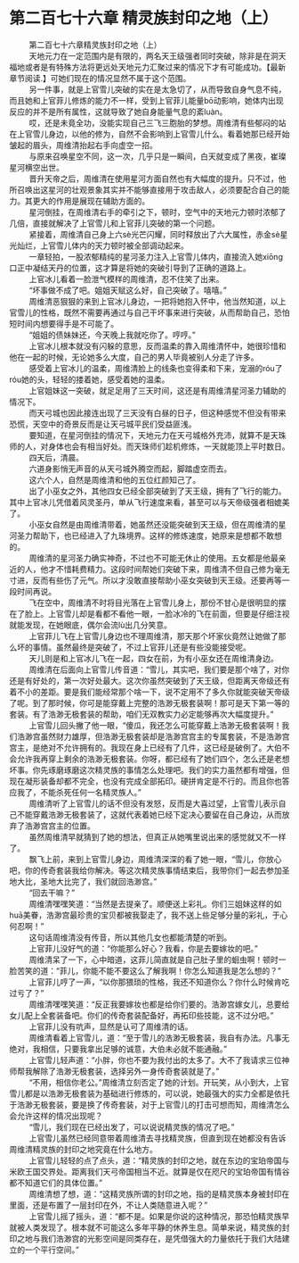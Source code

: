 <h1>第二百七十六章 精灵族封印之地（上）</h1>
<div id="content">&nbsp&nbsp&nbsp&nbsp&nbsp&nbsp&nbsp&nbsp
 第二百七十六章精灵族封印之地（上）
 <br/>&nbsp&nbsp&nbsp&nbsp&nbsp&nbsp&nbsp&nbsp
 天地元力在一定范围内是有限的，两名天王级强者同时突破，除非是在洞天福地或者是有特殊方法将更远处天地元力汇聚过来的情况下才有可能成功。【最新章节阅读.】可她们现在的情况显然不属于这个范围。
 <br/>&nbsp&nbsp&nbsp&nbsp&nbsp&nbsp&nbsp&nbsp
 另一件事，就是上官雪儿突破的实在是太急切了，从而导致自身气息不纯，而且她和上官菲儿修炼的能力不一样，受到上官菲儿能量bō动影响，她体内出现反应的并不是所有属性，这就导致了她自身能量气息的紊luàn。
 <br/>&nbsp&nbsp&nbsp&nbsp&nbsp&nbsp&nbsp&nbsp
 哎，还是未竟全功，没能实现自己三飞三胞胎的梦想。周维清有些郁闷的站在上官雪儿身边，以他的修为，自然不会影响到上官雪儿什么。看着她那已经开始皱起的眉头，周维清抬起右手向虚空一招。
 <br/>&nbsp&nbsp&nbsp&nbsp&nbsp&nbsp&nbsp&nbsp
 与原来召唤星空不同，这一次，几乎只是一瞬间，白天就变成了黑夜，崔璨星河横空出世。
 <br/>&nbsp&nbsp&nbsp&nbsp&nbsp&nbsp&nbsp&nbsp
 晋升天帝之后，周维清在使用星河方面自然也有大幅度的提升。只不过，他所召唤出这星河的壮观景象其实并不能够直接用于攻击敌人，必须要配合自己的能力。其更大的作用是展现在辅助方面的。
 <br/>&nbsp&nbsp&nbsp&nbsp&nbsp&nbsp&nbsp&nbsp
 星河倒挂，在周维清右手的牵引之下，顿时，空气中的天地元力顿时浓郁了几倍，直接就解决了上官雪儿和上官菲儿突破的第一个问题。
 <br/>&nbsp&nbsp&nbsp&nbsp&nbsp&nbsp&nbsp&nbsp
 紧接着，周维清自己身上六sè光芒闪耀，同时释放出了六大属性，赤金sè星光灿烂，上官雪儿体内的天力顿时被全部调动起来。
 <br/>&nbsp&nbsp&nbsp&nbsp&nbsp&nbsp&nbsp&nbsp
 一章轻拍，一股浓郁精纯的星河圣力注入上官雪儿体内，直接流入她xiōng口正中凝结天丹的位置，这才算是将她的突破引导到了正确的道路上。
 <br/>&nbsp&nbsp&nbsp&nbsp&nbsp&nbsp&nbsp&nbsp
 上官冰儿看着一脸泄气模样的周维清，忍不住笑了出来。
 <br/>&nbsp&nbsp&nbsp&nbsp&nbsp&nbsp&nbsp&nbsp
 “坏事做不成了吧。姐姐天赋这么好，自己突破了。嘻嘻。”
 <br/>&nbsp&nbsp&nbsp&nbsp&nbsp&nbsp&nbsp&nbsp
 周维清恶狠狠的来到上官冰儿身边，一把将她抱入怀中，他当然知道，以上官雪儿的性格，既然不需要再通过与自己干坏事来进行突破，从而帮助自己，恐怕短时间内想要得手是不可能了。
 <br/>&nbsp&nbsp&nbsp&nbsp&nbsp&nbsp&nbsp&nbsp
 “姐姐的债妹妹还，今天晚上我就吃你了。哼哼。”
 <br/>&nbsp&nbsp&nbsp&nbsp&nbsp&nbsp&nbsp&nbsp
 上官冰儿根本就没有闪躲的意思，反而温柔的靠入周维清怀中，她很珍惜和他在一起的时候，无论她多么大度，自己的男人毕竟被别人分走了许多。
 <br/>&nbsp&nbsp&nbsp&nbsp&nbsp&nbsp&nbsp&nbsp
 感受着上官冰儿的温柔，周维清脸上的线条也变得柔和下来，宠溺的róu了róu她的头，轻轻的搂着她，感受着她的温柔。
 <br/>&nbsp&nbsp&nbsp&nbsp&nbsp&nbsp&nbsp&nbsp
 上官姐妹这一突破，就足足用了三天时间，这还是有周维清星河圣力辅助的情况下。
 <br/>&nbsp&nbsp&nbsp&nbsp&nbsp&nbsp&nbsp&nbsp
 而天弓城也因此接连出现了三天没有白昼的日子，但这种感觉不但没有带来恐慌，天空中的奇景反而是让天弓城平民们受益匪浅。
 <br/>&nbsp&nbsp&nbsp&nbsp&nbsp&nbsp&nbsp&nbsp
 要知道，在星河倒挂的情况下，天地元力在天弓城格外充沛，就算不是天珠师的人，对身体也会有相当好处。而天珠师们趁机修炼，一天就能顶上平时数日。
 <br/>&nbsp&nbsp&nbsp&nbsp&nbsp&nbsp&nbsp&nbsp
 四天后，清晨。
 <br/>&nbsp&nbsp&nbsp&nbsp&nbsp&nbsp&nbsp&nbsp
 六道身影悄无声音的从天弓城外腾空而起，脚踏虚空而去。
 <br/>&nbsp&nbsp&nbsp&nbsp&nbsp&nbsp&nbsp&nbsp
 这六个人，自然是周维清和他的五位红颜知己了。
 <br/>&nbsp&nbsp&nbsp&nbsp&nbsp&nbsp&nbsp&nbsp
 出了小巫女之外，其他四女已经全部突破到了天王级，拥有了飞行的能力。其中上官冰儿凭借着风灵圣丹，单从飞行速度来看，甚至可以与天帝级强者相媲美了。
 <br/>&nbsp&nbsp&nbsp&nbsp&nbsp&nbsp&nbsp&nbsp
 小巫女自然是由周维清带着，她虽然还没能突破到天王级，但在周维清的星河圣力帮助下，也已经进入了九珠境界。这样的修炼速度，她原来是想都不敢想的。
 <br/>&nbsp&nbsp&nbsp&nbsp&nbsp&nbsp&nbsp&nbsp
 周维清的星河圣力确实神奇，不过也不可能无休止的使用。五女都是他最亲近的人，他才不惜耗费精力。这段时间帮她们突破下来，周维清不但自己修为毫无寸进，反而有些伤了元气。所以才没敢直接帮助小巫女突破到天王级。还要再等一段时间再说。
 <br/>&nbsp&nbsp&nbsp&nbsp&nbsp&nbsp&nbsp&nbsp
 飞在空中，周维清不时将目光落在上官雪儿身上，那份不甘心是很明显的摆在了脸上。上官雪儿却是看都不看他一眼，一脸冰冷的飞在前面，但要是仔细注视就能发现，在她眼底，偶尔会流lù出几分笑意。
 <br/>&nbsp&nbsp&nbsp&nbsp&nbsp&nbsp&nbsp&nbsp
 上官菲儿飞在上官雪儿身边也不理周维清，那天那个坏家伙竟然让她做了那么坏的事情。虽然最终是突破了，不过上官菲儿还是有些没能接受呢。
 <br/>&nbsp&nbsp&nbsp&nbsp&nbsp&nbsp&nbsp&nbsp
 天儿则是和上官冰儿飞在一起，四女在前，为有小巫女还在周维清身边。
 <br/>&nbsp&nbsp&nbsp&nbsp&nbsp&nbsp&nbsp&nbsp
 周维清在后面向上官雪儿传音道：“雪儿，其实吧，我们要是那个啥了，对你还是有好处的，第一次好处最大。这次你虽然突破到了天王级，但距离天帝级还有着不小的差距。要是我们能经常那个啥一下，说不定用不了多久你就能突破天帝级了呢。到了那时候，你可是能穿戴上完整的浩渺无极套装啊！那可是天下第一等的套装。有了浩渺无极套装的帮助，咱们无双教实力必定能够再次大幅度提升。”
 <br/>&nbsp&nbsp&nbsp&nbsp&nbsp&nbsp&nbsp&nbsp
 上官雪儿回头撇了他一眼，“傻瓜，我还怎么可能穿戴上浩渺无极套装啊！我们浩渺宫虽然财力雄厚，但浩渺无极套装却是浩渺宫宫主的专属套装，不是浩渺宫宫主，是绝对不允许拥有的。我现在身上已经有了几件，这已经是破例了。大伯不会允许我再穿上剩余的浩渺无极套装。你呀，都已经有了她们四个，怎么还是老想坏事。你先琢磨琢磨这次精灵族的事情怎么处理吧。我们的实力虽然都有增强，但现在凝形装备却都不完全，也没有完成全部拓印。硬拼肯定是不行的。而且你也答应我了，不能杀死任何一名精灵族人。”
 <br/>&nbsp&nbsp&nbsp&nbsp&nbsp&nbsp&nbsp&nbsp
 周维清听了上官雪儿的话不但没有发怒，反而是大喜过望，上官雪儿表示自己不能穿戴浩渺无极套装了，这就代表着她已经下定决心要留在自己身边，从而放弃了浩渺宫宫主的位置。
 <br/>&nbsp&nbsp&nbsp&nbsp&nbsp&nbsp&nbsp&nbsp
 虽然周维清早就猜到了她的想法，但真正从她嘴里说出来的感觉就又不一样了。
 <br/>&nbsp&nbsp&nbsp&nbsp&nbsp&nbsp&nbsp&nbsp
 飘飞上前，来到上官雪儿身边，周维清深深的看了她一眼，“雪儿，你放心吧，你的传奇套装我给你解决。等这次精灵族事情结束后，我带你们一起去参加圣地大比，圣地大比完了，我们就回浩渺宫。”
 <br/>&nbsp&nbsp&nbsp&nbsp&nbsp&nbsp&nbsp&nbsp
 “回去干嘛？”
 <br/>&nbsp&nbsp&nbsp&nbsp&nbsp&nbsp&nbsp&nbsp
 周维清嘿嘿笑道：“当然是去提亲了。顺便送上彩礼。你们三姐妹这样的如huā美眷，浩渺宫最珍贵的宝贝都被我娶走了，我不送上些足够分量的彩礼，于心何忍啊！”
 <br/>&nbsp&nbsp&nbsp&nbsp&nbsp&nbsp&nbsp&nbsp
 这句话周维清没有传音，所以其他几女也都能清楚的听到。
 <br/>&nbsp&nbsp&nbsp&nbsp&nbsp&nbsp&nbsp&nbsp
 上官菲儿没好气的道：“你能那么好心？我看，你是去要嫁妆的吧。”
 <br/>&nbsp&nbsp&nbsp&nbsp&nbsp&nbsp&nbsp&nbsp
 周维清呆了一下，心中暗道，这菲儿简直就是自己肚子里的蛔虫啊！顿时一脸苦笑的道：“菲儿，你能不能不要这么了解我啊！你怎么知道我是怎么想的？”
 <br/>&nbsp&nbsp&nbsp&nbsp&nbsp&nbsp&nbsp&nbsp
 上官菲儿哼了一声，“以你那猥琐的性格，我还不知道你么？你什么时候肯吃过亏了？”
 <br/>&nbsp&nbsp&nbsp&nbsp&nbsp&nbsp&nbsp&nbsp
 周维清嘿嘿笑道：“反正我要嫁妆也都是给你们要的。浩渺宫嫁女儿，总要给女儿配上全套装备吧。你们的传奇套装配备好，再拓印些技能，这不过分吧。”
 <br/>&nbsp&nbsp&nbsp&nbsp&nbsp&nbsp&nbsp&nbsp
 上官菲儿没有吭声，显然是认可了周维清的话。
 <br/>&nbsp&nbsp&nbsp&nbsp&nbsp&nbsp&nbsp&nbsp
 周维清看着上官雪儿，道：“至于雪儿的浩渺无极套装，我自有办法。凡事无绝对，我相信，只要我拿出足够的诚意，大伯未必就不能通融。”
 <br/>&nbsp&nbsp&nbsp&nbsp&nbsp&nbsp&nbsp&nbsp
 上官雪儿轻声道：“小胖，你也不要为我付出的太多了。大不了我请求三位神师帮我解除了浩渺无极套装，选择另外一身传奇套装就是了。”
 <br/>&nbsp&nbsp&nbsp&nbsp&nbsp&nbsp&nbsp&nbsp
 “不用，相信你老公。”周维清立刻否定了她的计划。开玩笑，从小到大，上官雪儿都是以浩渺无极套装为基础进行修炼的，可以说，她最强大的实力全都是依托于浩渺无极套装，要是换了传奇套装，对于上官雪儿的打击可想而知，周维清怎么会允许这样的情况出现呢？
 <br/>&nbsp&nbsp&nbsp&nbsp&nbsp&nbsp&nbsp&nbsp
 “雪儿，我们现在已经出发了，可以说说精灵族的情况了吧。”
 <br/>&nbsp&nbsp&nbsp&nbsp&nbsp&nbsp&nbsp&nbsp
 上官雪儿虽然已经同意带着周维清去寻找精灵族，但直到现在她都没有告诉周维清精灵族的封印之地究竟在什么地方。
 <br/>&nbsp&nbsp&nbsp&nbsp&nbsp&nbsp&nbsp&nbsp
 上官雪儿轻轻的点了点头，道：“精灵族的封印之地，就在东边的宝珀帝国与米欧王国交界处。距离我们天弓帝国相当不近。就算是仅在咫尺的宝珀帝国有情谷都不知道它们的具体位置。”
 <br/>&nbsp&nbsp&nbsp&nbsp&nbsp&nbsp&nbsp&nbsp
 周维清想了想，道：“这精灵族所谓的封印之地，指的是精灵族本身被封印在里面，还是布置了一层封印在外，不让人类随意进入呢？”
 <br/>&nbsp&nbsp&nbsp&nbsp&nbsp&nbsp&nbsp&nbsp
 上官雪儿摇了摇头，道：“都不是。如果是你说的这种情况，那恐怕精灵族早就被人类发现了。根本就不可能这么多年平静的休养生息。简单来说，精灵族的封印之地与我们浩渺宫的光影空间是同类存在，是凭借强大的力量依托于我们大陆建立的一个平行空间。”
 <br/>&nbsp&nbsp&nbsp&nbsp&nbsp&nbsp&nbsp&nbsp
 <br/>&nbsp&nbsp&nbsp&nbsp&nbsp&nbsp&nbsp&nbsp
</div>
